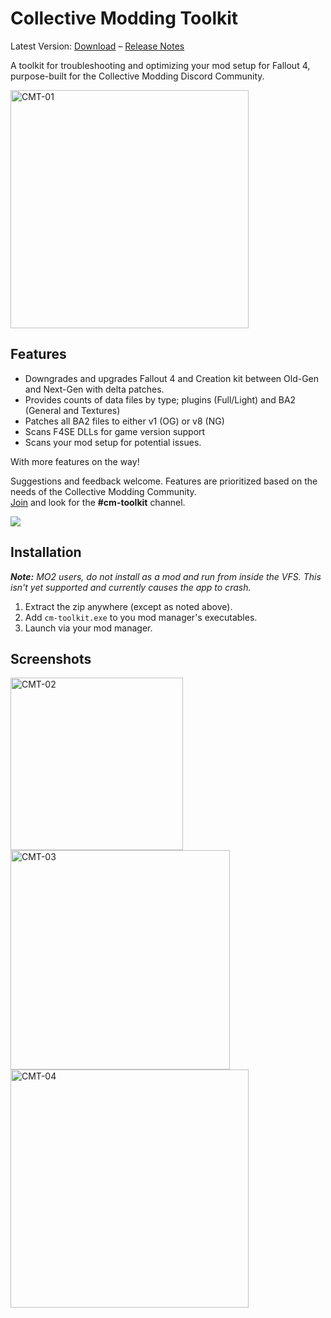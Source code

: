 # Collective Modding Toolkit

Latest Version: [Download](https://github.com/wxMichael/Collective-Modding-Toolkit/releases/latest/download/cm-toolkit.zip) – [Release Notes](https://github.com/wxMichael/Collective-Modding-Toolkit/releases/latest)

A toolkit for troubleshooting and optimizing your mod setup for Fallout 4, purpose-built for the Collective Modding Discord Community.

<img width="381" alt="CMT-01" src="https://github.com/user-attachments/assets/7abb9406-564f-4ae7-b071-fbb161e4c536">

## Features

- Downgrades and upgrades Fallout 4 and Creation kit between Old-Gen and Next-Gen with delta patches.
- Provides counts of data files by type; plugins (Full/Light) and BA2 (General and Textures)
- Patches all BA2 files to either v1 (OG) or v8 (NG)
- Scans F4SE DLLs for game version support
- Scans your mod setup for potential issues.

With more features on the way!

Suggestions and feedback welcome. Features are prioritized based on the needs of the Collective Modding Community.  
[Join](https://discord.gg/pF9U5FmD6w) and look for the **#cm-toolkit** channel.

[<img src="https://i.postimg.cc/dttk8WxL/CM-External-Banner-01.png">](https://discord.gg/pF9U5FmD6w)

## Installation

_**Note:** MO2 users, do not install as a mod and run from inside the VFS. This isn't yet supported and currently causes the app to crash._

1. Extract the zip anywhere (except as noted above).
2. Add `cm-toolkit.exe` to you mod manager's executables.
3. Launch via your mod manager.

## Screenshots

<img width="276" alt="CMT-02" src="https://github.com/user-attachments/assets/0955c576-32d5-4fc1-a373-d23333cc553c">
<br>
<img width="351" alt="CMT-03" src="https://github.com/user-attachments/assets/d6c96c61-1085-4dd5-acdb-bdc745673fe8">
<br>
<img width="381" alt="CMT-04" src="https://github.com/user-attachments/assets/12d40cab-c7dc-41c3-9f48-bb2f1378d268">
